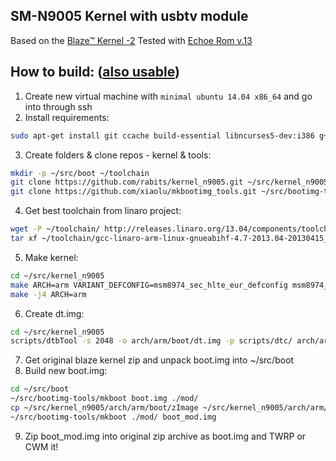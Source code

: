 SM-N9005 Kernel with usbtv module
---------------------------------

Based on the [Blaze™ Kernel -2](http://forum.xda-developers.com/showthread.php?t=2758405)
Tested with [Echoe Rom v.13](http://forum.xda-developers.com/showthread.php?t=2495688)

## How to build: ([also usable](http://forum.xda-developers.com/showthread.php?t=2583732))
1. Create new virtual machine with `minimal ubuntu 14.04 x86_64` and go into through ssh
2. Install requirements:

  ```sh
  sudo apt-get install git ccache build-essential libncurses5-dev:i386 g++-multilib zlib1g-dev:i386 libreadline6-dev:i386 lzop
  ```
3. Create folders & clone repos - kernel & tools:

  ```sh
  mkdir -p ~/src/boot ~/toolchain
  git clone https://github.com/rabits/kernel_n9005.git ~/src/kernel_n9005
  git clone https://github.com/xiaolu/mkbootimg_tools.git ~/src/bootimg-tools
  ```
4. Get best toolchain from linaro project:

  ```sh
  wget -P ~/toolchain/ http://releases.linaro.org/13.04/components/toolchain/binaries/gcc-linaro-arm-linux-gnueabihf-4.7-2013.04-20130415_linux.tar.bz2
  tar xf ~/toolchain/gcc-linaro-arm-linux-gnueabihf-4.7-2013.04-20130415_linux.tar.bz2 -C ~/toolchain/
  ```
5. Make kernel:

  ```sh
  cd ~/src/kernel_n9005
  make ARCH=arm VARIANT_DEFCONFIG=msm8974_sec_hlte_eur_defconfig msm8974_sec_defconfig SELINUX_DEFCONFIG=selinux_defconfig CONFIG_CROSS_COMPILE=$HOME/toolchain/gcc-linaro-arm-linux-gnueabihf-4.7-2013.04-20130415_linux/bin/arm-linux-gnueabihf-
  make -j4 ARCH=arm
  ```
6. Create dt.img:

  ```sh
  cd ~/src/kernel_n9005
  scripts/dtbTool -s 2048 -o arch/arm/boot/dt.img -p scripts/dtc/ arch/arm/boot/
  ```
7. Get original blaze kernel zip and unpack boot.img into ~/src/boot
8. Build new boot.img:

  ```sh
  cd ~/src/boot
  ~/src/bootimg-tools/mkboot boot.img ./mod/
  cp ~/src/kernel_n9005/arch/arm/boot/zImage ~/src/kernel_n9005/arch/arm/boot/dt.img ./mod/
  ~/src/bootimg-tools/mkboot ./mod/ boot_mod.img
  ```
9. Zip boot_mod.img into original zip archive as boot.img and TWRP or CWM it!
